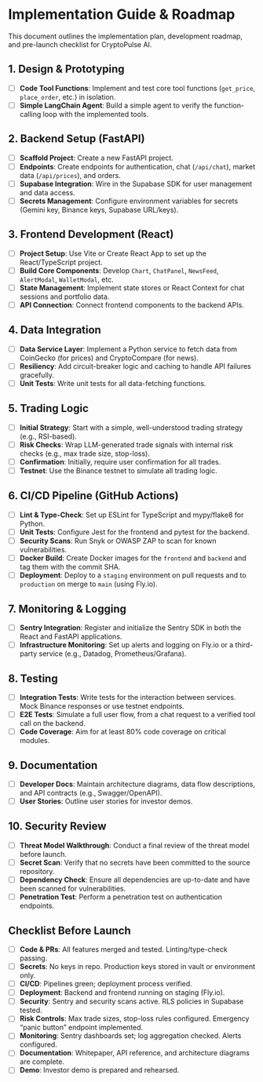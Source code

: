 # Implementation Guide & Roadmap

This document outlines the implementation plan, development roadmap, and pre-launch checklist for CryptoPulse AI.

## 1. Design & Prototyping

*   [ ] **Code Tool Functions**: Implement and test core tool functions (`get_price`, `place_order`, etc.) in isolation.
*   [ ] **Simple LangChain Agent**: Build a simple agent to verify the function-calling loop with the implemented tools.

## 2. Backend Setup (FastAPI)

*   [ ] **Scaffold Project**: Create a new FastAPI project.
*   [ ] **Endpoints**: Create endpoints for authentication, chat (`/api/chat`), market data (`/api/prices`), and orders.
*   [ ] **Supabase Integration**: Wire in the Supabase SDK for user management and data access.
*   [ ] **Secrets Management**: Configure environment variables for secrets (Gemini key, Binance keys, Supabase URL/keys).

## 3. Frontend Development (React)

*   [ ] **Project Setup**: Use Vite or Create React App to set up the React/TypeScript project.
*   [ ] **Build Core Components**: Develop `Chart`, `ChatPanel`, `NewsFeed`, `AlertModal`, `WalletModal`, etc.
*   [ ] **State Management**: Implement state stores or React Context for chat sessions and portfolio data.
*   [ ] **API Connection**: Connect frontend components to the backend APIs.

## 4. Data Integration

*   [ ] **Data Service Layer**: Implement a Python service to fetch data from CoinGecko (for prices) and CryptoCompare (for news).
*   [ ] **Resiliency**: Add circuit-breaker logic and caching to handle API failures gracefully.
*   [ ] **Unit Tests**: Write unit tests for all data-fetching functions.

## 5. Trading Logic

*   [ ] **Initial Strategy**: Start with a simple, well-understood trading strategy (e.g., RSI-based).
*   [ ] **Risk Checks**: Wrap LLM-generated trade signals with internal risk checks (e.g., max trade size, stop-loss).
*   [ ] **Confirmation**: Initially, require user confirmation for all trades.
*   [ ] **Testnet**: Use the Binance testnet to simulate all trading logic.

## 6. CI/CD Pipeline (GitHub Actions)

*   [ ] **Lint & Type-Check**: Set up ESLint for TypeScript and mypy/flake8 for Python.
*   [ ] **Unit Tests**: Configure Jest for the frontend and pytest for the backend.
*   [ ] **Security Scans**: Run Snyk or OWASP ZAP to scan for known vulnerabilities.
*   [ ] **Docker Build**: Create Docker images for the `frontend` and `backend` and tag them with the commit SHA.
*   [ ] **Deployment**: Deploy to a `staging` environment on pull requests and to `production` on merge to `main` (using Fly.io).

## 7. Monitoring & Logging

*   [ ] **Sentry Integration**: Register and initialize the Sentry SDK in both the React and FastAPI applications.
*   [ ] **Infrastructure Monitoring**: Set up alerts and logging on Fly.io or a third-party service (e.g., Datadog, Prometheus/Grafana).

## 8. Testing

*   [ ] **Integration Tests**: Write tests for the interaction between services. Mock Binance responses or use testnet endpoints.
*   [ ] **E2E Tests**: Simulate a full user flow, from a chat request to a verified tool call on the backend.
*   [ ] **Code Coverage**: Aim for at least 80% code coverage on critical modules.

## 9. Documentation

*   [ ] **Developer Docs**: Maintain architecture diagrams, data flow descriptions, and API contracts (e.g., Swagger/OpenAPI).
*   [ ] **User Stories**: Outline user stories for investor demos.

## 10. Security Review

*   [ ] **Threat Model Walkthrough**: Conduct a final review of the threat model before launch.
*   [ ] **Secret Scan**: Verify that no secrets have been committed to the source repository.
*   [ ] **Dependency Check**: Ensure all dependencies are up-to-date and have been scanned for vulnerabilities.
*   [ ] **Penetration Test**: Perform a penetration test on authentication endpoints.

## Checklist Before Launch

- [ ] **Code & PRs**: All features merged and tested. Linting/type-check passing.
- [ ] **Secrets**: No keys in repo. Production keys stored in vault or environment only.
- [ ] **CI/CD**: Pipelines green; deployment process verified.
- [ ] **Deployment**: Backend and frontend running on staging (Fly.io).
- [ ] **Security**: Sentry and security scans active. RLS policies in Supabase tested.
- [ ] **Risk Controls**: Max trade sizes, stop-loss rules configured. Emergency “panic button” endpoint implemented.
- [ ] **Monitoring**: Sentry dashboards set; log aggregation checked. Alerts configured.
- [ ] **Documentation**: Whitepaper, API reference, and architecture diagrams are complete.
- [ ] **Demo**: Investor demo is prepared and rehearsed.